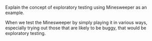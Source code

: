 <panel header="{{ icon_Q_A }} Explain the concept of exploratory testing using Minesweeper as an example.">
<question has-input="true">

Explain the concept of exploratory testing using Minesweeper as an example.

<div slot="answer">

When we test the Minesweeper by simply playing it in various ways, especially trying out those that are likely to be buggy, that would be exploratory testing.

</div>
</question>
</panel>
